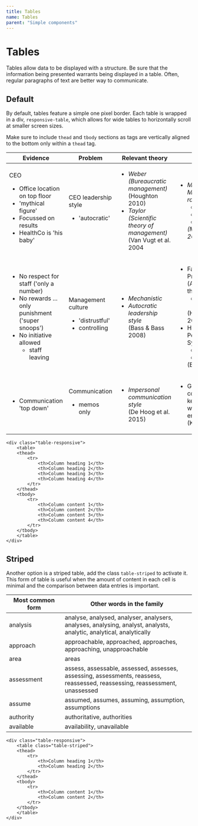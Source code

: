 ```yaml
---
title: Tables
name: Tables
parent: "Simple components"
---
```

<h1 class="margin-top-zero">Tables</h1>
<p class="lead">Tables allow data to be displayed with a structure. Be sure that the information being presented warrants being displayed in a table. Often, regular paragraphs of text are  better way to communicate.</p>
<h2>Default</h2>
<p>By default, tables feature a simple one pixel border. Each table is wrapped in a div, <code>responsive-table</code>, which allows for wide tables to horizontally scroll at smaller screen sizes.</p>
<p>Make sure to include <code>thead</code> and <code>tbody</code> sections as <code><th></code> tags are vertically aligned to the bottom only within a <code>thead</code> tag.
<div class="table-responsive">
<table>
	<thead>
		<tr>
			<th>Evidence</th>
			<th>Problem</th>
			<th>Relevant theory</th>
			<th>Solution</th>
		</tr>
	</thead>
	<tbody>
		<tr>
			<td>CEO
				<ul>
					<li>Office location on top floor</li>
					<li>'mythical figure'</li>
					<li>Focussed on results</li>
					<li>HealthCo is 'his baby'</li>
				</ul>
			</td>
			<td>CEO leadership style
				<ul>
					<li>'autocratic'</li>
				</ul>
			</td>
			<td>
				<ul>
					<li><em>Weber (Bureaucratic management)</em><br>
						(Houghton 2010)</li>
					<li><em>Taylor (Scientific theory of management)</em><br>
						(Van Vugt et al. 2004</li>
				</ul>
			</td>
			<td>
				<ul>
					<li><em>Mintzberg Management roles model </em>
						<ul>
							<li><em>interpersonal</em></li>
							<li><em>...</em></li>
							<li><em>...</em></li>
						</ul>
						<em>(Mintzberg 2004)</em></li>
				</ul>
			</td>
		</tr>
		<tr>
			<td>
				<ul>
					<li>No respect for staff ('only a number)</li>
					<li>No rewards ... only punishment ('super snoops')</li>
					<li>No initiative allowed
						<ul>
							<li>staff leaving</li>
						</ul>
					</li>
				</ul>
			</td>
			<td>Management culture
				<ul>
					<li>'distrustful'</li>
					<li>controlling</li>
				</ul>
			</td>
			<td>
				<ul>
					<li><em>Mechanistic</em></li>
					<li><em>Autocratic leadership style</em><br>
						(Bass &amp; Bass 2008)</li>
				</ul>
			</td>
			<td>
				<ul>
					<li>Fayol's Principles (Administritive theory)
						<ul>
							<li>equity, ..., etc.</li>
						</ul>
						(Houghton 2010)</li>
					<li>Human Performance System
						<ul>
							<li>feedback</li>
							<li>...</li>
						</ul>
						(Baker 2010)</li>
				</ul>
			</td>
		</tr>
		<tr>
			<td>
				<ul>
					<li>Communication 'top down'</li>
				</ul>
			</td>
			<td>Communication
				<ul>
					<li>memos only</li>
				</ul>
			</td>
			<td>
				<ul>
					<li><em>Impersonal communication style</em><br>
						(De Hoog et al. 2015)</li>
				</ul>
			</td>
			<td>
				<ul>
					<li>Good communication key to unified work environment.<br>
						(Kessler 2010)</li>
				</ul>
			</td>
		</tr>
	</tbody>
</table>
</div>
<div class="highlight">
<pre class="chroma">
<code class="language-html">&lt;div class=&quot;table-responsive&quot;&gt;
	&lt;table&gt;
	&lt;thead&gt;
		&lt;tr&gt;
			&lt;th&gt;Column heading 1&lt;/th&gt;
			&lt;th&gt;Column heading 2&lt;/th&gt;
			&lt;th&gt;Column heading 3&lt;/th&gt;
			&lt;th&gt;Column heading 4&lt;/th&gt;
		&lt;/tr&gt;
	&lt;/thead&gt;
	&lt;tbody&gt;
		&lt;tr&gt;
			&lt;th&gt;Column content 1&lt;/th&gt;
			&lt;th&gt;Column content 2&lt;/th&gt;
			&lt;th&gt;Column content 3&lt;/th&gt;
			&lt;th&gt;Column content 4&lt;/th&gt;
		&lt;/tr&gt;
	&lt;/tbody&gt;
	&lt;/table&gt;
&lt;/div&gt;</code>
</pre></div>
<h2>Striped</h2>
<p>Another option is a striped table, add the class <code>table-striped</code> to activate it. This form of table is useful when the amount of content in each cell is minimal and the comparison between data entries is important.</p>
<div class="table-responsive">
<table class="table-striped">
	<thead>
		<tr>
			<th width="30%">
				Most common form
			</th>
			<th>
				Other words in the family
			</th>
		</tr>
	</thead>
	<tbody>
		<tr>
			<td>analysis</td>
			<td>analyse, analysed, analyser, analysers, analyses, analysing, analyst, analysts, analytic, analytical, analytically</td>
		</tr>
		<tr>
			<td>approach</td>
			<td>approachable, approached, approaches, approaching, unapproachable</td>
		</tr>
		<tr>
			<td>area</td>
			<td>areas</td>
		</tr>
		<tr>
			<td>assessment</td>
			<td>assess, assessable, assessed, assesses, assessing, assessments, reassess, reassessed, reassessing, reassessment, unassessed</td>
		</tr>
		<tr>
			<td>assume</td>
			<td>assumed, assumes, assuming, assumption, assumptions</td>
		</tr>
		<tr>
			<td>authority</td>
			<td>authoritative, authorities</td>
		</tr>
		<tr>
			<td>available</td>
			<td>availability, unavailable</td>
		</tr>
	</tbody>
</table>
</div>
<div class="highlight">
<pre class="chroma">
<code class="language-html">&lt;div class=&quot;table-responsive&quot;&gt;
	&lt;table class=&quot;table-striped&quot;&gt;
	&lt;thead&gt;
		&lt;tr&gt;
			&lt;th&gt;Column heading 1&lt;/th&gt;
			&lt;th&gt;Column heading 2&lt;/th&gt;
		&lt;/tr&gt;
	&lt;/thead&gt;
	&lt;tbody&gt;
		&lt;tr&gt;
			&lt;th&gt;Column content 1&lt;/th&gt;
			&lt;th&gt;Column content 2&lt;/th&gt;
		&lt;/tr&gt;
	&lt;/tbody&gt;
	&lt;/table&gt;
&lt;/div&gt;</code>
</pre></div>
